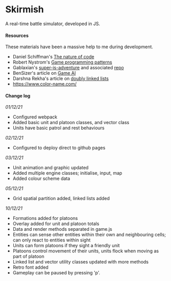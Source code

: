 # Skirmish

A real-time battle simulator, developed in JS.

#### Resources

These materials have been a massive help to me during development.

- Daniel Schiffman's [The nature of code](https://natureofcode.com/)
- Robert Nystrom's [Game programming patterns](https://gameprogrammingpatterns.com/)
- Gablaxian's [super-js-adventure](https://gablaxian.com/articles/creating-a-game-with-javascript/introduction) and associated [repo](https://github.com/gablaxian/super-js-adventure)
- BenSizer's article on [Game AI](https://www.gamedev.net/tutorials/programming/artificial-intelligence/the-total-beginners-guide-to-game-ai-r4942/)
- Darshna Rekha's article on [doubly linked lists](https://medium.com/geekculture/doubly-linked-lists-javascript-b13cc21ca59d)
- https://www.color-name.com/

#### Change log

*01/12/21*
- Configured webpack
- Added basic unit and platoon classes, and vector class
- Units have basic patrol and rest behaviours

*02/12/21*
- Configured to deploy direct to github pages

*03/12/21*
- Unit animation and graphic updated
- Added multiple engine classes; initialise, input, map
- Added colour scheme data

*05/12/21*
- Grid spatial partition added, linked lists added

*10/12/21*
- Formations added for platoons
- Overlay added for unit and platoon totals
- Data and render methods separated in game.js
- Entities can sense other entities within their own and neighbouring cells; can only react to entities within sight
- Units can form platoons if they sight a friendly unit
- Platoons control movement of their units, units flock when moving as part of platoon
- Linked list and vector utility classes updated with more methods
- Retro font added
- Gameplay can be paused by pressing 'p'.
